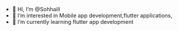- 👋 Hi, I’m @Sohhaill
- 👀 I’m interested in Mobile app development,flutter applications, 
- 🌱 I’m currently learning flutter app development 
  

<!---
Sohhaill/Sohhaill is a ✨ special ✨ repository because its `README.md` (this file) appears on your GitHub profile.
You can click the Preview link to take a look at your changes.
--->
